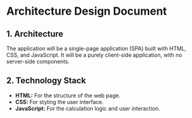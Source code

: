# Architecture Design Document

## 1. Architecture

The application will be a single-page application (SPA) built with HTML, CSS, and JavaScript. It will be a purely client-side application, with no server-side components.

## 2. Technology Stack

*   **HTML:** For the structure of the web page.
*   **CSS:** For styling the user interface.
*   **JavaScript:** For the calculation logic and user interaction.
